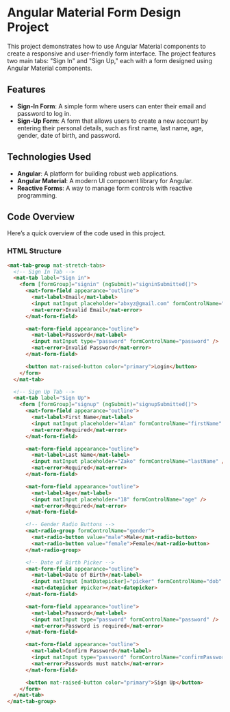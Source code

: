 # Angular Material Form Design Project

This project demonstrates how to use Angular Material components to create a responsive and user-friendly form interface. The project features two main tabs: "Sign In" and "Sign Up," each with a form designed using Angular Material components.

## Features

- **Sign-In Form**: A simple form where users can enter their email and password to log in.
- **Sign-Up Form**: A form that allows users to create a new account by entering their personal details, such as first name, last name, age, gender, date of birth, and password.

## Technologies Used

- **Angular**: A platform for building robust web applications.
- **Angular Material**: A modern UI component library for Angular.
- **Reactive Forms**: A way to manage form controls with reactive programming.

## Code Overview

Here’s a quick overview of the code used in this project.

### HTML Structure

```html
<mat-tab-group mat-stretch-tabs>
  <!-- Sign In Tab -->
  <mat-tab label="Sign in">
    <form [formGroup]="signin" (ngSubmit)="signinSubmitted()">
      <mat-form-field appearance="outline">
        <mat-label>Email</mat-label>
        <input matInput placeholder="abxyz@gmail.com" formControlName="email" />
        <mat-error>Invalid Email</mat-error>
      </mat-form-field>

      <mat-form-field appearance="outline">
        <mat-label>Password</mat-label>
        <input matInput type="password" formControlName="password" />
        <mat-error>Invalid Password</mat-error>
      </mat-form-field>

      <button mat-raised-button color="primary">Login</button>
    </form>
  </mat-tab>

  <!-- Sign Up Tab -->
  <mat-tab label="Sign Up">
    <form [formGroup]="signup" (ngSubmit)="signupSubmitted()">
      <mat-form-field appearance="outline">
        <mat-label>First Name</mat-label>
        <input matInput placeholder="Alan" formControlName="firstName" />
        <mat-error>Required</mat-error>
      </mat-form-field>

      <mat-form-field appearance="outline">
        <mat-label>Last Name</mat-label>
        <input matInput placeholder="Zako" formControlName="lastName" />
        <mat-error>Required</mat-error>
      </mat-form-field>

      <mat-form-field appearance="outline">
        <mat-label>Age</mat-label>
        <input matInput placeholder="18" formControlName="age" />
        <mat-error>Required</mat-error>
      </mat-form-field>

      <!-- Gender Radio Buttons -->
      <mat-radio-group formControlName="gender">
        <mat-radio-button value="male">Male</mat-radio-button>
        <mat-radio-button value="female">Female</mat-radio-button>
      </mat-radio-group>

      <!-- Date of Birth Picker -->
      <mat-form-field appearance="outline">
        <mat-label>Date of Birth</mat-label>
        <input matInput [matDatepicker]="picker" formControlName="dob" />
        <mat-datepicker #picker></mat-datepicker>
      </mat-form-field>

      <mat-form-field appearance="outline">
        <mat-label>Password</mat-label>
        <input matInput type="password" formControlName="password" />
        <mat-error>Password is required</mat-error>
      </mat-form-field>

      <mat-form-field appearance="outline">
        <mat-label>Confirm Password</mat-label>
        <input matInput type="password" formControlName="confirmPassword" />
        <mat-error>Passwords must match</mat-error>
      </mat-form-field>

      <button mat-raised-button color="primary">Sign Up</button>
    </form>
  </mat-tab>
</mat-tab-group>
